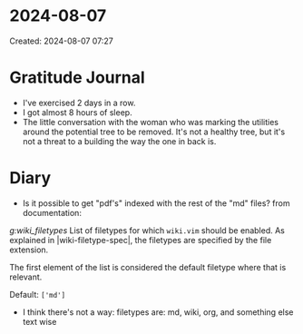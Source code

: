 # 2024-08-07
Created: 2024-08-07 07:27

# Gratitude Journal 

- I've exercised 2 days in a row. 
- I got almost 8 hours of sleep.
- The little conversation with the woman who was marking the utilities around the potential tree to be removed. It's not a healthy tree, but it's not a threat to a building the way the one in back is. 

# Diary 

- Is it possible to get "pdf's" indexed with the rest of the "md" files?
from documentation:

*g:wiki_filetypes*
  List of filetypes for which `wiki.vim` should be enabled. As explained in
  |wiki-filetype-spec|, the filetypes are specified by the file extension.

  The first element of the list is considered the default filetype where that
  is relevant.

  Default: `['md']`
- I think there's not a way: filetypes are: md, wiki, org, and something else text wise

